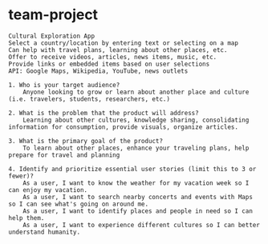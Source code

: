 # team-project


    Cultural Exploration App
    Select a country/location by entering text or selecting on a map
    Can help with travel plans, learning about other places, etc.
    Offer to receive videos, articles, news items, music, etc.
    Provide links or embedded items based on user selections
    API: Google Maps, Wikipedia, YouTube, news outlets

    1. Who is your target audience?
        Anyone looking to grow or learn about another place and culture (i.e. travelers, students, researchers, etc.)

    2. What is the problem that the product will address?
        Learning about other cultures, knowledge sharing, consolidating information for consumption, provide visuals, organize articles.

    3. What is the primary goal of the product?
        To learn about other places, enhance your traveling plans, help prepare for travel and planning

    4. Identify and prioritize essential user stories (limit this to 3 or fewer)?
        As a user, I want to know the weather for my vacation week so I can enjoy my vacation.
        As a user, I want to search nearby concerts and events with Maps so I can see what's going on around me.
        As a user, I want to identify places and people in need so I can help them.
        As a user, I want to experience different cultures so I can better understand humanity.